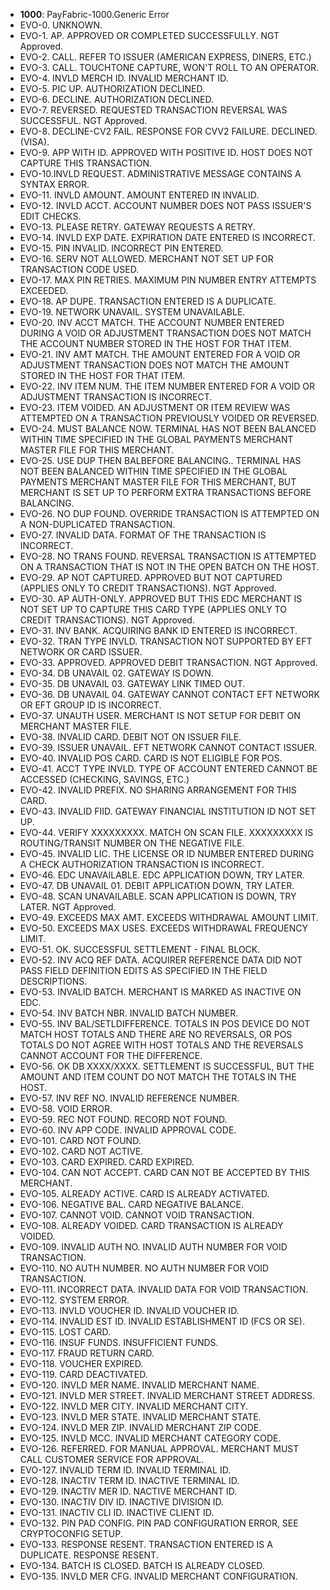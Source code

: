 ﻿* **1000**: PayFabric-1000.Generic Error
* EVO-0. UNKNOWN.
* EVO-1. AP. APPROVED OR COMPLETED SUCCESSFULLY. NGT Approved.
* EVO-2. CALL. REFER TO ISSUER (AMERICAN EXPRESS, DINERS, ETC.)
* EVO-3. CALL. TOUCHTONE CAPTURE, WON'T ROLL TO AN OPERATOR.
* EVO-4. INVLD MERCH ID. INVALID MERCHANT ID.
* EVO-5. PIC UP. AUTHORIZATION DECLINED.
* EVO-6. DECLINE. AUTHORIZATION DECLINED.
* EVO-7. REVERSED. REQUESTED TRANSACTION REVERSAL WAS SUCCESSFUL. NGT Approved.
* EVO-8. DECLINE-CV2 FAIL. RESPONSE FOR CVV2 FAILURE. DECLINED. (VISA).
* EVO-9. APP WITH ID. APPROVED WITH POSITIVE ID. HOST DOES NOT CAPTURE THIS TRANSACTION.
* EVO-10.INVLD REQUEST. ADMINISTRATIVE MESSAGE CONTAINS A SYNTAX ERROR.
* EVO-11. INVLD AMOUNT. AMOUNT ENTERED IN INVALID.
* EVO-12. INVLD ACCT. ACCOUNT NUMBER DOES NOT PASS ISSUER'S EDIT CHECKS.
* EVO-13. PLEASE RETRY. GATEWAY REQUESTS A RETRY.
* EVO-14. INVLD EXP DATE. EXPIRATION DATE ENTERED IS INCORRECT.
* EVO-15. PIN INVALID. INCORRECT PIN ENTERED.
* EVO-16. SERV NOT ALLOWED. MERCHANT NOT SET UP FOR TRANSACTION CODE USED.
* EVO-17. MAX PIN RETRIES. MAXIMUM PIN NUMBER ENTRY ATTEMPTS EXCEEDED.
* EVO-18. AP DUPE. TRANSACTION ENTERED IS A DUPLICATE.
* EVO-19. NETWORK UNAVAIL. SYSTEM UNAVAILABLE.
* EVO-20. INV ACCT MATCH. THE ACCOUNT NUMBER ENTERED DURING A VOID OR ADJUSTMENT TRANSACTION DOES NOT MATCH THE ACCOUNT NUMBER STORED IN THE HOST FOR THAT ITEM.
* EVO-21. INV AMT MATCH. THE AMOUNT ENTERED FOR A VOID OR ADJUSTMENT TRANSACTION DOES NOT MATCH THE AMOUNT STORED IN THE HOST FOR THAT ITEM.
* EVO-22. INV ITEM NUM. THE ITEM NUMBER ENTERED FOR A VOID OR ADJUSTMENT TRANSACTION IS INCORRECT.
* EVO-23. ITEM VOIDED. AN ADJUSTMENT OR ITEM REVIEW WAS ATTEMPTED ON A TRANSACTION PREVIOUSLY VOIDED OR REVERSED.
* EVO-24. MUST BALANCE NOW. TERMINAL HAS NOT BEEN BALANCED WITHIN TIME SPECIFIED IN THE GLOBAL PAYMENTS MERCHANT MASTER FILE FOR THIS MERCHANT.
* EVO-25. USE DUP THEN BALBEFORE BALANCING.. TERMINAL HAS NOT BEEN BALANCED WITHIN TIME SPECIFIED IN THE GLOBAL PAYMENTS MERCHANT MASTER FILE FOR THIS MERCHANT, BUT MERCHANT IS SET UP TO PERFORM EXTRA TRANSACTIONS BEFORE BALANCING.
* EVO-26. NO DUP FOUND. OVERRIDE TRANSACTION IS ATTEMPTED ON A NON-DUPLICATED TRANSACTION.
* EVO-27. INVALID DATA. FORMAT OF THE TRANSACTION IS INCORRECT.
* EVO-28. NO TRANS FOUND. REVERSAL TRANSACTION IS ATTEMPTED ON A TRANSACTION THAT IS NOT IN THE OPEN BATCH ON THE HOST.
* EVO-29. AP NOT CAPTURED. APPROVED BUT NOT CAPTURED (APPLIES ONLY TO CREDIT TRANSACTIONS). NGT Approved.
* EVO-30. AP AUTH-ONLY. APPROVED BUT THIS EDC MERCHANT IS NOT SET UP TO CAPTURE THIS CARD TYPE (APPLIES ONLY TO CREDIT TRANSACTIONS). NGT Approved.
* EVO-31. INV BANK. ACQUIRING BANK ID ENTERED IS INCORRECT.
* EVO-32. TRAN TYPE INVLD. TRANSACTION NOT SUPPORTED BY EFT NETWORK OR CARD ISSUER.
* EVO-33. APPROVED. APPROVED DEBIT TRANSACTION. NGT Approved.
* EVO-34. DB UNAVAIL 02. GATEWAY IS DOWN.
* EVO-35. DB UNAVAIL 03. GATEWAY LINK TIMED OUT.
* EVO-36. DB UNAVAIL 04. GATEWAY CANNOT CONTACT EFT NETWORK OR EFT GROUP ID IS INCORRECT.
* EVO-37. UNAUTH USER. MERCHANT IS NOT SETUP FOR DEBIT ON MERCHANT MASTER FILE.
* EVO-38. INVALID CARD. DEBIT NOT ON ISSUER FILE.
* EVO-39. ISSUER UNAVAIL. EFT NETWORK CANNOT CONTACT ISSUER.
* EVO-40. INVALID POS CARD. CARD IS NOT ELIGIBLE FOR POS.
* EVO-41. ACCT TYPE INVLD. TYPE OF ACCOUNT ENTERED CANNOT BE ACCESSED (CHECKING, SAVINGS, ETC.)
* EVO-42. INVALID PREFIX. NO SHARING ARRANGEMENT FOR THIS CARD.
* EVO-43. INVALID FIID. GATEWAY FINANCIAL INSTITUTION ID NOT SET UP.
* EVO-44. VERIFY XXXXXXXXX. MATCH ON SCAN FILE. XXXXXXXXX IS ROUTING/TRANSIT NUMBER ON THE NEGATIVE FILE.
* EVO-45. INVALID LIC. THE LICENSE OR ID NUMBER ENTERED DURING A CHECK AUTHORIZATION TRANSACTION IS INCORRECT.
* EVO-46. EDC UNAVAILABLE. EDC APPLICATION DOWN, TRY LATER.
* EVO-47. DB UNAVAIL 01. DEBIT APPLICATION DOWN, TRY LATER.
* EVO-48. SCAN UNAVAILABLE. SCAN APPLICATION IS DOWN, TRY LATER. NGT Approved.
* EVO-49. EXCEEDS MAX AMT. EXCEEDS WITHDRAWAL AMOUNT LIMIT.
* EVO-50. EXCEEDS MAX USES. EXCEEDS WITHDRAWAL FREQUENCY LIMIT.
* EVO-51. OK. SUCCESSFUL SETTLEMENT - FINAL BLOCK. 
* EVO-52. INV ACQ REF DATA. ACQUIRER REFERENCE DATA DID NOT PASS FIELD DEFINITION EDITS AS SPECIFIED IN THE FIELD DESCRIPTIONS.
* EVO-53. INVALID BATCH. MERCHANT IS MARKED AS INACTIVE ON EDC.
* EVO-54. INV BATCH NBR. INVALID BATCH NUMBER.
* EVO-55. INV BAL/SETLDIFFERENCE. TOTALS IN POS DEVICE DO NOT MATCH HOST TOTALS AND THERE ARE NO REVERSALS, OR POS TOTALS DO NOT AGREE WITH HOST TOTALS AND THE REVERSALS CANNOT ACCOUNT FOR THE DIFFERENCE.
* EVO-56. OK DB XXXX/XXXX. SETTLEMENT IS SUCCESSFUL, BUT THE AMOUNT AND ITEM COUNT DO NOT MATCH THE TOTALS IN THE HOST.
* EVO-57. INV REF NO. INVALID REFERENCE NUMBER.
* EVO-58. VOID ERROR.
* EVO-59. REC NOT FOUND. RECORD NOT FOUND.
* EVO-60. INV APP CODE. INVALID APPROVAL CODE.
* EVO-101. CARD NOT FOUND.
* EVO-102. CARD NOT ACTIVE.
* EVO-103. CARD EXPIRED. CARD EXPIRED.
* EVO-104. CAN NOT ACCEPT. CARD CAN NOT BE ACCEPTED BY THIS MERCHANT.
* EVO-105. ALREADY ACTIVE. CARD IS ALREADY ACTIVATED.
* EVO-106. NEGATIVE BAL. CARD NEGATIVE BALANCE.
* EVO-107. CANNOT VOID. CANNOT VOID TRANSACTION.
* EVO-108. ALREADY VOIDED. CARD TRANSACTION IS ALREADY VOIDED.
* EVO-109. INVALID AUTH NO. INVALID AUTH NUMBER FOR VOID TRANSACTION.
* EVO-110. NO AUTH NUMBER. NO AUTH NUMBER FOR VOID TRANSACTION.
* EVO-111. INCORRECT DATA. INVALID DATA FOR VOID TRANSACTION.
* EVO-112. SYSTEM ERROR.
* EVO-113. INVLD VOUCHER ID. INVALID VOUCHER ID.
* EVO-114. INVALID EST ID. INVALID ESTABLISHMENT ID (FCS OR SE).
* EVO-115. LOST CARD.
* EVO-116. INSUF FUNDS. INSUFFICIENT FUNDS.
* EVO-117. FRAUD RETURN CARD.
* EVO-118. VOUCHER EXPIRED.
* EVO-119. CARD DEACTIVATED.
* EVO-120. INVLD MER NAME. INVALID MERCHANT NAME.
* EVO-121. INVLD MER STREET. INVALID MERCHANT STREET ADDRESS.
* EVO-122. INVLD MER CITY. INVALID MERCHANT CITY.
* EVO-123. INVLD MER STATE. INVALID MERCHANT STATE.
* EVO-124. INVLD MER ZIP. INVALID MERCHANT ZIP CODE.
* EVO-125. INVLD MCC. INVALID MERCHANT CATEGORY CODE.
* EVO-126. REFERRED. FOR MANUAL APPROVAL. MERCHANT MUST CALL CUSTOMER SERVICE FOR APPROVAL.
* EVO-127. INVALID TERM ID. INVALID TERMINAL ID.
* EVO-128. INACTIV TERM ID. INACTIVE TERMINAL ID.
* EVO-129. INACTIV MER ID. NACTIVE MERCHANT ID.
* EVO-130. INACTIV DIV ID. INACTIVE DIVISION ID.
* EVO-131. INACTIV CLI ID. INACTIVE CLIENT ID.
* EVO-132. PIN PAD CONFIG. PIN PAD CONFIGURATION ERROR, SEE CRYPTOCONFIG SETUP.
* EVO-133. RESPONSE RESENT. TRANSACTION ENTERED IS A DUPLICATE. RESPONSE RESENT.
* EVO-134. BATCH IS CLOSED. BATCH IS ALREADY CLOSED.
* EVO-135. INVLD MER CFG. INVALID MERCHANT CONFIGURATION.


